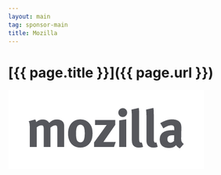 ```yaml
---
layout: main
tag: sponsor-main
title: Mozilla
---
```


# [{{ page.title }}]({{ page.url }})

<img src="/images/sponsor-logos/mozilla.png" class="sponsor-no-text" />

